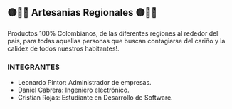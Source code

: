 ## 🟡🔵🔴 Artesanias Regionales 🟡🔵🔴

Productos 100% Colombianos, de las diferentes regiones al rededor del país, para todas aquellas personas que buscan contagiarse del cariño y la calidez de todos nuestros habitantes!.

### INTEGRANTES

- Leonardo Pintor: Administrador de empresas.
- Daniel Cabrera: Ingeniero electrónico.
- Cristian Rojas: Estudiante en Desarrollo de Software.
